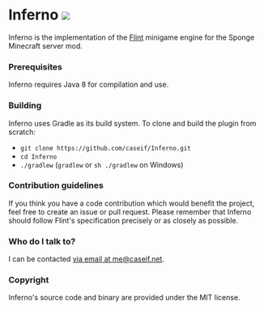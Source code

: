 # Inferno [![](http://ci.caseif.net/job/Inferno/branch/master/badge/icon)](http://ci.caseif.net/job/Inferno/)
Inferno is the implementation of the [Flint](https://github.com/caseif/Flint) minigame engine for the Sponge Minecraft
server mod.

### Prerequisites

Inferno requires Java 8 for compilation and use.

### Building

Inferno uses Gradle as its build system. To clone and build the plugin from scratch:

- `git clone https://github.com/caseif/Inferno.git`
- `cd Inferno`
- `./gradlew` (`gradlew` or `sh ./gradlew` on Windows)

### Contribution guidelines
If you think you have a code contribution which would benefit the project, feel free to create an issue or pull request.
Please remember that Inferno should follow Flint's specification precisely or as closely as possible.

### Who do I talk to?
I can be contacted [via email at me@caseif.net](mailto:me@caseif.net).

### Copyright
Inferno's source code and binary are provided under the MIT license.
